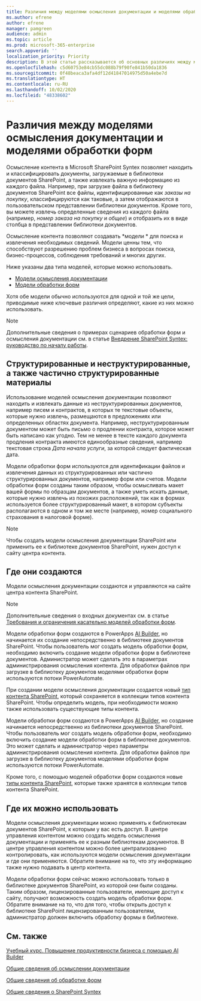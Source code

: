 ```yaml
---
title: Различия между моделями осмысления документации и моделями обработки форм
ms.author: efrene
author: efrene
manager: pamgreen
audience: admin
ms.topic: article
ms.prod: microsoft-365-enterprise
search.appverid: ''
localization_priority: Priority
description: В этой статье рассказывается об основных различиях между моделями осмысления документации и моделями обработки форм.
ms.openlocfilehash: c5d60753e84cb55dc088b79f90fe841b50da1836
ms.sourcegitcommit: 0f48beaca3afa4df12d41847014975d50a4ebe7d
ms.translationtype: HT
ms.contentlocale: ru-RU
ms.lasthandoff: 10/02/2020
ms.locfileid: "48338602"
---
```

# <a name="difference-between-document-understanding-and-form-processing-models"></a>Различия между моделями осмысления документации и моделями обработки форм 


Осмысление контента в Microsoft SharePoint Syntex позволяет находить и классифицировать документы, загружаемые в библиотеки документов SharePoint, а также извлекать важную информацию из каждого файла.  Например, при загрузке файла в библиотеку документов SharePoint все файлы, идентифицированные как *заказы на покупку*, классифицируются как таковые, а затем отображаются в пользовательском представлении библиотеки документов. Кроме того, вы можете извлечь определенные сведения из каждого файла (например, *номер заказа на покупку* и *общее*) и отобразить их в виде столбца в представлении библиотеки документов. 

Осмысление контента позволяют создавать *модели * для поиска и извлечения необходимых сведений. Модели ценны тем, что способствуют разрешению проблем бизнеса в вопросах поиска, бизнес-процессов, соблюдения требований и многих других.

Ниже указаны два типа моделей, которые можно использовать.

- [Модели осмысления документации](document-understanding-overview.md)
- [Модели обработки форм](form-processing-overview.md)

Хотя обе модели обычно используются для одной и той же цели, приводимые ниже ключевые различия определяют, какие из них можно использовать.

> [!NOTE]
> Дополнительные сведения о примерах сценариев обработки форм и осмысления документации см. в статье [Внедрение SharePoint Syntex: руководство по началу работы](https://docs.microsoft.com/microsoft-365/contentunderstanding/adoption-getstarted#form-processing-scenario-example).


## <a name="structured-versus-unstructured-and-semi-structured-content"></a>Структурированные и неструктурированные, а также частично структурированные материалы

Использование моделей осмысления документации позволяют находить и извлекать данные из неструктурированных документов, например писем и контрактов, в которых те текстовые объекты, которые нужно извлечь, размещаются в предложениях или определенных областях документа. Например, неструктурированным документом может быть письмо о продлении контракта, которое может быть написано как угодно. Тем не менее в тексте каждого документа продления контракта имеются единообразные сведения, например текстовая строка *Дата начала услуги*, за которой следует фактическая дата.   

Модели обработки форм используются для идентификации файлов и извлечения данных из структурированных или частично структурированных документов, например форм или счетов. Модели обработки форм созданы таким образом, чтобы осмысливать макет вашей формы по образцам документов, а также уметь искать данные, которые нужно извлечь из похожих расположений, так как в формах используется более структурированный макет, в котором субъекты располагаются в одном и том же месте (например, номер социального страхования в налоговой форме). 

> [!NOTE]
> Чтобы создать модели осмысления документации SharePoint или применить ее к библиотеке документов SharePoint, нужен доступ к сайту центра контента. 


## <a name="where-they-are-created"></a>Где они создаются

Модели осмысления документации создаются и управляются на сайте центра контента SharePoint. 

> [!NOTE]
> Дополнительные сведения о входных документах см. в статье [Требования и ограничения касательно моделей обработки форм](https://docs.microsoft.com/ai-builder/form-processing-model-requirements). 

Модели обработки форм создаются в PowerApps [AI Builder](https://docs.microsoft.com/ai-builder/overview), но начинается их создание непосредственно в библиотеке документов SharePoint. Чтобы пользователь мог создать модель обработки форм, необходимо включить создание модели обработки форм в библиотеке документов. Администратор может сделать это в параметрах администрирования осмысления контента. Для обработки файлов при загрузке в библиотеку документов моделями обработки форм используются потоки PowerAutomate.

При создании модели осмысления документации создается новый [тип контента SharePoint](https://support.microsoft.com/office/use-content-types-to-manage-content-consistently-on-a-site-48512bcb-6527-480b-b096-c03b7ec1d978), который сохраняется в коллекции типов контента SharePoint. Чтобы определить модель, при необходимости можно также использовать существующие типы контента.

Модели обработки форм создаются в PowerApps [AI Builder](https://docs.microsoft.com/ai-builder/overview), но создание начинается непосредственно из библиотеки документов SharePoint. Чтобы пользователь мог создать модель обработки форм, необходимо включить создание модели обработки форм в библиотеке документов. Это может сделать и администратор через параметры администрирования осмысления контента. Для обработки файлов при загрузке в библиотеку документов моделями обработки форм используются потоки PowerAutomate.

Кроме того, с помощью моделей обработки форм создаются новые [типы контента SharePoint](https://support.microsoft.com/office/use-content-types-to-manage-content-consistently-on-a-site-48512bcb-6527-480b-b096-c03b7ec1d978), которые также хранятся в коллекции типов контента SharePoint.

## <a name="where-they-can-be-applied"></a>Где их можно использовать

Модели осмысления документации можно применять к библиотекам документов SharePoint, к которым у вас есть доступ. В центре управления контентом можно создать модель осмысления документации и применять ее к разным библиотекам документов. В центре управления контентом можно более централизованно контролировать, как используются модели осмысления документации и где они применяются. Обратите внимание на то, что эту информацию также нужно подавать в центр контента.

Модели обработки форм сейчас можно использовать только в библиотеке документов SharePoint, из которой они были созданы. Таким образом, лицензированные пользователи, имеющие доступ к сайту, получают возможность создать модель обработки форм. Обратите внимание на то, что для того, чтобы открыть доступ к библиотеке SharePoint лицензированным пользователям, администратор должен включить обработку формы в библиотеке.

 ## <a name="see-also"></a>См. также
[Учебный курс. Повышение продуктивности бизнеса с помощью AI Builder](https://docs.microsoft.com/learn/paths/improve-business-performance-ai-builder/?source=learn)



[Общие сведения об осмыслении документации](document-understanding-overview.md)

[Общие сведения об обработке форм](form-processing-overview.md)

[Общие сведения о SharePoint Syntex](index.md)
